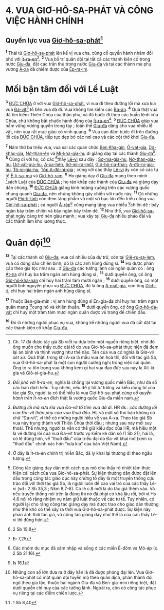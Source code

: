 # 4. VUA GIƠ-HÔ-SA-PHÁT VÀ CÔNG VIỆC HÀNH CHÍNH

## Quyền lực vua [Giơ-hô-sa-phát]()[^1-bb0fd52a-9816-48c7-942f-cff0be0f7249]
<sup><b>1</b></sup> Thái tử [Giơ-hô-sa-phát]() lên kế vị vua cha, củng cố quyền hành nhằm đối phó với [Ít-ra-en]()[^2-bb0fd52a-9816-48c7-942f-cff0be0f7249]. <sup><b>2</b></sup> Vua bố trí quân đội tại tất cả các thành kiên cố trong nước [Giu-đa](), đặt các trấn thủ trong nước [Giu-đa]() và tại các thành mà phụ vương [A-xa]() đã chiếm được của [Ép-ra-im]().

# Mối bận tâm đối với Lề Luật
<sup><b>3</b></sup> [ĐỨC CHÚA]() ở với vua [Giơ-hô-sa-phát](), vì vua đi theo đường lối mà xưa kia vua [Đa-vít]()[^3-bb0fd52a-9816-48c7-942f-cff0be0f7249] tổ tiên vua đã đi. Vua không tìm kiếm các [Ba-an](). <sup><b>4</b></sup> Quả thật vua đã tìm kiếm Thiên Chúa của thân phụ, và đã bước đi theo các huấn lệnh của Chúa, chứ không bắt chước hành động của [Ít-ra-en]()[^4-bb0fd52a-9816-48c7-942f-cff0be0f7249]. <sup><b>5</b></sup> [ĐỨC CHÚA]() giúp vua nắm vững vương quyền trong tay ; toàn thể [Giu-đa]() dâng cho vua nhiều lễ vật, nên vua rất mực giàu có vinh quang. <sup><b>6</b></sup> Vua can đảm bước đi trên đường lối của [ĐỨC CHÚA](), tiếp tục dẹp bỏ các nơi cao và các cột thờ khỏi [Giu-đa]().

<sup><b>7</b></sup> Năm thứ ba triều vua, vua sai các quan chức [Ben Kha-gin](), [Ô-vát-gia](), [Dơ-khác-gia](), [Nơ-than-ên]() và [Mi-kha-gia-hu]() đi giảng dạy tại các thành [Giu-đa]()[^5-bb0fd52a-9816-48c7-942f-cff0be0f7249]. <sup><b>8</b></sup> Cùng đi với họ, có các [^1@-bb0fd52a-9816-48c7-942f-cff0be0f7249]thầy [Lê-vi]() sau đây : [Sơ-ma-gia-hu](), [Nơ-than-gia-hu](), [Dơ-vát-gia-hu](), [A-xa-hên](), [Sơ-mi-ra-mốt](), [Giơ-hô-na-than](), [A-đô-ni-gia-hu](), [Tô-vi-gia-hu](), [Tốp A-đô-ni-gia]() ; cùng với các thầy [Lê-vi]() ấy còn có các tư tế [Ê-li-sa-ma]() và [Giơ-hô-ram](). <sup><b>9</b></sup> Họ giảng dạy ở [Giu-đa]() mang theo mình [^2@-bb0fd52a-9816-48c7-942f-cff0be0f7249]sách Luật của [ĐỨC CHÚA]() ; họ rảo khắp các thành của [Giu-đa]() và giảng dạy dân chúng. <sup><b>10</b></sup> [ĐỨC CHÚA]() giáng kinh hoàng xuống trên các vương quốc chung quanh [Giu-đa](), nên chúng không gây chiến với nước này. <sup><b>11</b></sup> Có những người [Phi-li-tinh]() còn đem tặng phẩm và một số bạc lớn đến triều cống vua [Giơ-hô-sa-phát]() ; cả người [Ả-rập]()[^6-bb0fd52a-9816-48c7-942f-cff0be0f7249] cũng mang tặng vua nhiều [^3@-bb0fd52a-9816-48c7-942f-cff0be0f7249]chiên dê : bảy ngàn bảy trăm chiên và bảy ngàn bảy trăm dê. <sup><b>12</b></sup> Như thế, vua [Giơ-hô-sa-phát]() ngày càng trở nên giàu mạnh ; vua xây tại [Giu-đa]() nhiều pháo đài và các thành làm kho lương thực.

# Quân đội[^7-bb0fd52a-9816-48c7-942f-cff0be0f7249]
<sup><b>13</b></sup> Tại các thành xứ [Giu-đa](), vua có nhiều của dự trữ, còn tại [Giê-ru-sa-lem](), vua có đông đảo chiến binh, đó là các anh hùng dũng sĩ. <sup><b>14</b></sup> Họ được phân cấp theo gia tộc như sau : ở [Giu-đa]() các tướng lãnh coi ngàn quân có : ông [Át-na]() chỉ huy ba trăm ngàn anh hùng dũng sĩ ; <sup><b>15</b></sup> dưới quyền ông, có ông [Giơ-hô-kha-nan]() chỉ huy hai trăm tám mươi ngàn ; <sup><b>16</b></sup> dưới quyền ông, có một người tình nguyện phục vụ [ĐỨC CHÚA](), đó là ông [A-mát-gia](), con ông [Dích-ri](), chỉ huy hai trăm ngàn anh hùng dũng sĩ.

<sup><b>17</b></sup> Thuộc [Ben-gia-min]() : vị anh hùng dũng sĩ [En-gia-đa]() chỉ huy hai trăm ngàn quân mang [^4@-bb0fd52a-9816-48c7-942f-cff0be0f7249]cung nỏ và khiên thuẫn. <sup><b>18</b></sup> dưới quyền ông, có ông [Giơ-hô-da-vát]() chỉ huy một trăm tám mươi ngàn quân được vũ trang để chiến đấu.

<sup><b>19</b></sup> Đó là những người phục vụ vua, không kể những người vua đã cắt đặt tại các thành kiên cố khắp [Giu-đa]().

[^1-bb0fd52a-9816-48c7-942f-cff0be0f7249]: Ch. 17 đã được tác giả Sb viết ra dựa trên một nguồn riêng biệt, nhờ đó ông muốn cho thấy cuộc cải tổ do vua Giơ-hô-sa-phát thực hiện đã đem lại an bình và thịnh vượng như thế nào. Tên của vua có nghĩa là *Gia-vê xét xử*. Quả thật, trong khi A-xa là mẫu vua ôn hoà thì, đối với tác giả Sb, vua Giơ-hô-sa-phát là một con người cương nghị trong việc cai quân. Ông tỏ ra tôn trọng vua không kém gì hai vua đạo đức sau này là Xít-ki-gia và Giô-si-gia-hu.
[^2-bb0fd52a-9816-48c7-942f-cff0be0f7249]: *Đối phó với Ít-ra-en*, nghĩa là chống lại vương quốc miền Bắc, như đa số các bản dịch hiểu. Tuy nhiên, nếu để ý tới tư tưởng và kiểu dùng từ của tác giả Sb, người ta có thể hiểu là vua Giơ-hô-sa-phát *củng cố quyền hành trên Ít-ra-en* đích thật là vương quốc Giu-đa miền nam.
[^3-bb0fd52a-9816-48c7-942f-cff0be0f7249]: *Đường lối mà xưa kia vua Đa-vít tổ tiên vua đã đi*. HR ds : *các đường lối của Đa-vít thân phụ của vua thuở đầu*. HL và một số thủ bản không có chữ “Đa-vít”, vì thế có những người hiểu về vua A-xa. Theo tác giả Sb vua này trung thành với Thiên Chúa thời đầu ; nhưng sau này mới suy thoái. Thế nhưng, người ta vẫn có thể giữ kiểu đọc của HR, mà hiểu một là về đường lối của vua Đa-vít trước vụ kiểm kê dân số (1 Sb 21), hai là, có lẽ đúng hơn, về “thuở đầu” của triều đại do Đa-vít khai mở (xem ra “thuở đầu” chính xác hơn “xưa kia” của bản Việt Nam).
[^4-bb0fd52a-9816-48c7-942f-cff0be0f7249]: Ở đây là Ít-ra-en chính trị miền Bắc, đã ly khai lại thường đi theo ngẫu tượng.
[^5-bb0fd52a-9816-48c7-942f-cff0be0f7249]: Công tác giảng dạy dân một cách quy mô cho thấy rõ nhiệt tâm thực hiện cải cách của vua Giơ-hô-sa-phát. Sự kiện thường dân được đặt lên đầu trong công tác giáo dục này chứng tỏ đây là một truyền thống cựu trào đối với thời tác giả Sb, là người luôn đề cao vai trò của các thầy Lê-vi (vd : 2 Sb 35,3 ; Nkm 8,7-8). Có lẽ c.8 mới là do tác giả thêm vào. Và nếu truyền thống nói trên là đúng thì nó đã phải có khá lâu rồi, bởi vì Hs 4,6 nói rõ rằng nhiệm vụ nắm giữ luật thuộc về các tư tế. Tuy nhiên, có người lại cho rằng công tác giảng dạy mà được trao cho giáo dân thường như thế khó có thể xảy ra thời vua Giơ-hô-sa-phát được. Sự kiện này phản ánh thời tác giả, và công tác giảng dạy như thế là của các thầy Lê-vi thì đúng hơn.
[^6-bb0fd52a-9816-48c7-942f-cff0be0f7249]: Các nhóm du mục đã xâm nhập và sống ở các miền Ê-đôm và Mô-áp (x. 2 Sb 21,16).
[^7-bb0fd52a-9816-48c7-942f-cff0be0f7249]: Những con số lớn đưa ra ở đây hẳn là đã được phóng đại lên. Vua Giơ-hô-sa-phát có một quân đội tuyển mộ theo quân dịch, phân thành đội ngũ theo gia tộc, thuộc hai ngành Giu-đa và Ben-gia-min riêng biệt, đặt dưới quyền chỉ huy của các tướng lãnh. Ngoài ra, còn có công tác phục vụ riêng tại các điểm chiến lược.
[^1@-bb0fd52a-9816-48c7-942f-cff0be0f7249]: 2 Sb 19,8
[^2@-bb0fd52a-9816-48c7-942f-cff0be0f7249]: Er 7,25
[^3@-bb0fd52a-9816-48c7-942f-cff0be0f7249]: Is 16,1
[^4@-bb0fd52a-9816-48c7-942f-cff0be0f7249]: 1 Sb 8,40